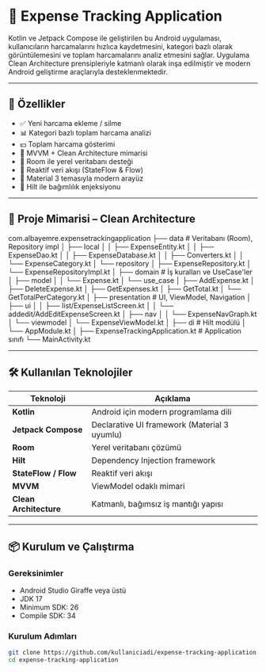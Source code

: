 # 💸 Expense Tracking Application

Kotlin ve Jetpack Compose ile geliştirilen bu Android uygulaması, kullanıcıların harcamalarını hızlıca kaydetmesini, kategori bazlı olarak görüntülemesini ve toplam harcamalarını analiz etmesini sağlar. Uygulama Clean Architecture prensipleriyle katmanlı olarak inşa edilmiştir ve modern Android geliştirme araçlarıyla desteklenmektedir.

---

## 🚀 Özellikler

- ✅ Yeni harcama ekleme / silme
- 📊 Kategori bazlı toplam harcama analizi
- 💵 Toplam harcama gösterimi
- 🧠 MVVM + Clean Architecture mimarisi
- 💾 Room ile yerel veritabanı desteği
- 🔄 Reaktif veri akışı (StateFlow & Flow)
- 🎨 Material 3 temasıyla modern arayüz
- 🔐 Hilt ile bağımlılık enjeksiyonu

---

## 🧱 Proje Mimarisi – Clean Architecture

com.albayemre.expensetrackingapplication
├── data # Veritabanı (Room), Repository impl
│ ├── local
│ │ ├── ExpenseEntity.kt
│ │ ├── ExpenseDao.kt
│ │ ├── ExpenseDatabase.kt
│ │ ├── Converters.kt
│ │ └── ExpenseCategory.kt
│ └── repository
│ ├── ExpenseRepository.kt
│ └── ExpenseRepositoryImpl.kt
│
├── domain # İş kuralları ve UseCase'ler
│ ├── model
│ │ └── Expense.kt
│ └── use_case
│ ├── AddExpense.kt
│ ├── DeleteExpense.kt
│ ├── GetExpenses.kt
│ ├── GetTotal.kt
│ └── GetTotalPerCategory.kt
│
├── presentation # UI, ViewModel, Navigation
│ ├── ui
│ │ ├── list/ExpenseListScreen.kt
│ │ └── addedit/AddEditExpenseScreen.kt
│ ├── nav
│ │ └── ExpenseNavGraph.kt
│ └── viewmodel
│ └── ExpenseViewModel.kt
│
├── di # Hilt modülü
│ └── AppModule.kt
│
├── ExpenseTrackingApplication.kt # Application sınıfı
└── MainActivity.kt


---

## 🛠️ Kullanılan Teknolojiler

| Teknoloji            | Açıklama                                       |
|----------------------|------------------------------------------------|
| **Kotlin**           | Android için modern programlama dili           |
| **Jetpack Compose**  | Declarative UI framework (Material 3 uyumlu)   |
| **Room**             | Yerel veritabanı çözümü                        |
| **Hilt**             | Dependency Injection framework                 |
| **StateFlow / Flow** | Reaktif veri akışı                             |
| **MVVM**             | ViewModel odaklı mimari                        |
| **Clean Architecture** | Katmanlı, bağımsız iş mantığı yapısı       |

---

## 📦 Kurulum ve Çalıştırma

### Gereksinimler

- Android Studio Giraffe veya üstü
- JDK 17
- Minimum SDK: 26
- Compile SDK: 34

### Kurulum Adımları

```bash
git clone https://github.com/kullaniciadi/expense-tracking-application.git
cd expense-tracking-application
